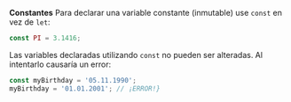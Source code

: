 **Constantes**
Para declarar una variable constante (inmutable) use `const` en vez de `let`:
```js
const PI = 3.1416;
```
Las variables declaradas utilizando `const` no pueden ser alteradas. Al intentarlo causaría un error:

```js
const myBirthday = '05.11.1990';
myBirthday = '01.01.2001'; // ¡ERROR!}
```